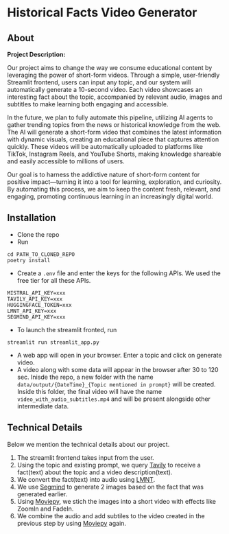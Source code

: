 # Historical Facts Video Generator

## About

**Project Description:**

Our project aims to change the way we consume educational content by leveraging the power of short-form videos. Through a simple, user-friendly Streamlit frontend, users can input any topic, and our system will automatically generate a 10-second video. Each video showcases an interesting fact about the topic, accompanied by relevant audio, images and subtitles to make learning both engaging and accessible.

In the future, we plan to fully automate this pipeline, utilizing AI agents to gather trending topics from the news or historical knowledge from the web. The AI will generate a short-form video that combines the latest information with dynamic visuals, creating an educational piece that captures attention quickly. These videos will be automatically uploaded to platforms like TikTok, Instagram Reels, and YouTube Shorts, making knowledge shareable and easily accessible to millions of users.

Our goal is to harness the addictive nature of short-form content for positive impact—turning it into a tool for learning, exploration, and curiosity. By automating this process, we aim to keep the content fresh, relevant, and engaging, promoting continuous learning in an increasingly digital world.

## Installation

* Clone the repo
* Run 
``` 
cd PATH_TO_CLONED_REPO
poetry install
```
* Create a `.env` file and enter the keys for the following APIs. We used the free tier for all these APIs.
```
MISTRAL_API_KEY=xxx
TAVILY_API_KEY=xxx
HUGGINGFACE_TOKEN=xxx
LMNT_API_KEY=xxx
SEGMIND_API_KEY=xxx
```
* To launch the streamlit fronted, run

``` 
streamlit run streamlit_app.py 
```
* A web app will open in your browser. Enter a topic and click on generate video.
* A video along with some data will appear in the browser after 30 to 120 sec. Inisde the repo, a new folder with the name `data/output/{DateTime}_{Topic mentioned in prompt}` will be created. Inside this folder, the final video will have the name `video_with_audio_subtitles.mp4` and will be present alongside other intermediate data.

## Technical Details

Below we mention the technical details about our project.
1. The streamlit frontend takes input from the user.
2. Using the topic and existing prompt, we query [Tavily](https://tavily.com/) to receive a fact(text) about the topic and a video description(text).
3. We convert the fact(text) into audio using [LMNT](https://www.lmnt.com/).
4. We use [Segmind](https://www.segmind.com/) to generate 2 images based on the fact that was generated earlier.
5. Using [Moviepy](https://zulko.github.io/moviepy/), we stich the images into a short video with effects like ZoomIn and FadeIn.
6. We combine the audio and add subtiles to the video created in the previous step by using [Moviepy](https://zulko.github.io/moviepy/) again.

